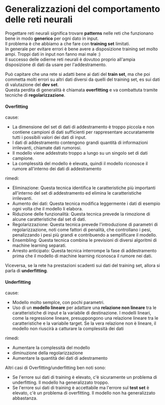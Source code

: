 # Generalizzazioni del comportamento delle reti neurali

Progettare reti neurali significa trovare **patterns** nelle reti che funzionano bene in modo **generico** 
per ogni dato in input.  
Il problema è che abbiamo a che fare con **training set** limitati.  
In generale per evitare errori è bene avere a disposizione training set molto ampi. Troppi dati in input non fanno mai male :)  
Il successo delle odierne reti neurali è dovutoo proprio all'ampia disposizione di dati da usare per l'addestramento.  

Può capitare che una rete si adatti bene ai dati del **train set**, ma che poi commetta molti errori
su altri dati diversi da quelli del training set, es sui dati di valutazione del **dev set**.   
Questa perdita di generalità è chiamata **overfitting** e va combattuta tramite tecniche di **regolarizzazione**.

#### Overfitting

cause:
* La dimensione del set di dati di addestramento è troppo piccola e non contiene campioni di dati sufficienti per rappresentare accuratamente tutti i possibili valori dei dati di input.
* I dati di addestramento contengono grandi quantità di informazioni irrilevanti, chiamate dati rumorosi.
* Il modello viene addestrato troppo a lungo su un singolo set di dati campione.
* La complessità del modello è elevata, quindi il modello riconosce il rumore all'interno dei dati di addestramento

rimedi: 
* Eliminazione: Questa tecnica identifica le caratteristiche più importanti all'interno del set di addestramento ed elimina le caratteristiche irrilevanti.
* Aumento dei dati: Questa tecnica modifica leggermente i dati di esempio ogni volta che il modello li elabora.
* Riduzione delle funzionalità: Questa tecnica prevede la rimozione di alcune caratteristiche dal set di dati. 
* Regolarizzazione: Questa tecnica prevede l'introduzione di parametri di regolarizzazione, noti come fattori di penalità, che controllano i pesi, penalizzando i pesi più grandi e contribuendo a semplificare il modello.
* Ensembling: Questa tecnica combina le previsioni di diversi algoritmi di machine learning separati.
* Arresto anticipato: Questa tecnica interrompe la fase di addestramento prima che il modello di machine learning riconosca il rumore nei dati.



Viceversa, se la rete ha prestazioni scadenti sui dati del training set, allora si parla di **underfitting**.

#### Underfitting

cause:
* Modello molto semplce, con pochi parametri.
* Uso di un **modello lineare** per adattare una **relazione non lineare** tra le caratteristiche di input e la variabile di destinazione. I modelli lineari, come la regressione lineare, presuppongono una relazione lineare tra le caratteristiche e la variabile target. Se la vera relazione non è lineare, il modello non riuscirà a catturare la complessità dei dati

rimedi:
* Aumentare la complessità del modello
* diminuzione della regolarizzazione
* Aumentare la quantità dei dati di adestramento

Altri casi di Overfitting/underfitting ben noti sono:  
* Se l'errore sui dati di training è elevato, c'è sicuramente un problema di underfitting. Il modello ha generalizzato troppo.  
* Se l'errore sui dati di training è accettabile ma l'errore sul **test set** è elevato, c'è un problema di overfitting. Il modello non ha generalizzato abbastanza.



